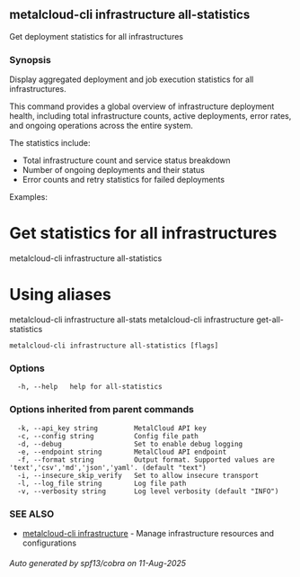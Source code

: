 ## metalcloud-cli infrastructure all-statistics

Get deployment statistics for all infrastructures

### Synopsis

Display aggregated deployment and job execution statistics for all infrastructures.

This command provides a global overview of infrastructure deployment health, including 
total infrastructure counts, active deployments, error rates, and ongoing operations
across the entire system.

The statistics include:
- Total infrastructure count and service status breakdown
- Number of ongoing deployments and their status
- Error counts and retry statistics for failed deployments

Examples:
  # Get statistics for all infrastructures
  metalcloud-cli infrastructure all-statistics

  # Using aliases
  metalcloud-cli infrastructure all-stats
  metalcloud-cli infrastructure get-all-statistics

```
metalcloud-cli infrastructure all-statistics [flags]
```

### Options

```
  -h, --help   help for all-statistics
```

### Options inherited from parent commands

```
  -k, --api_key string         MetalCloud API key
  -c, --config string          Config file path
  -d, --debug                  Set to enable debug logging
  -e, --endpoint string        MetalCloud API endpoint
  -f, --format string          Output format. Supported values are 'text','csv','md','json','yaml'. (default "text")
  -i, --insecure_skip_verify   Set to allow insecure transport
  -l, --log_file string        Log file path
  -v, --verbosity string       Log level verbosity (default "INFO")
```

### SEE ALSO

* [metalcloud-cli infrastructure](metalcloud-cli_infrastructure.md)	 - Manage infrastructure resources and configurations

###### Auto generated by spf13/cobra on 11-Aug-2025
